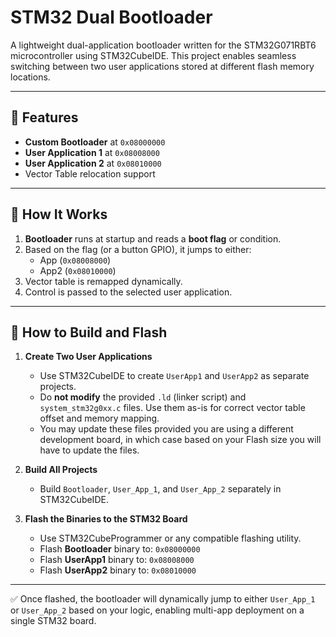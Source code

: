 # STM32 Dual Bootloader

A lightweight dual-application bootloader written for the STM32G071RBT6 microcontroller using STM32CubeIDE. This project enables seamless switching between two user applications stored at different flash memory locations.

---

## 🚀 Features

- **Custom Bootloader** at `0x08000000`
- **User Application 1** at `0x08008000`
- **User Application 2** at `0x08010000`
- Vector Table relocation support

---

## 🧠 How It Works

1. **Bootloader** runs at startup and reads a **boot flag** or condition.
2. Based on the flag (or a button GPIO), it jumps to either:
   - App (`0x08008000`)
   - App2 (`0x08010000`)
3. Vector table is remapped dynamically.
4. Control is passed to the selected user application.

---

## 🔧 How to Build and Flash

1. **Create Two User Applications**
   - Use STM32CubeIDE to create `UserApp1` and `UserApp2` as separate projects.
   - Do **not modify** the provided `.ld` (linker script) and `system_stm32g0xx.c` files. Use them as-is for correct vector table offset and memory mapping.
   - You may update these files provided you are using a different development board, in which case based on your Flash size you will have to update the files.

2. **Build All Projects**
   - Build `Bootloader`, `User_App_1`, and `User_App_2` separately in STM32CubeIDE.

3. **Flash the Binaries to the STM32 Board**
   - Use STM32CubeProgrammer or any compatible flashing utility.
   - Flash **Bootloader** binary to: `0x08000000`
   - Flash **UserApp1** binary to: `0x08008000`
   - Flash **UserApp2** binary to: `0x08010000`

---

✅ Once flashed, the bootloader will dynamically jump to either `User_App_1` or `User_App_2` based on your logic, enabling multi-app deployment on a single STM32 board.